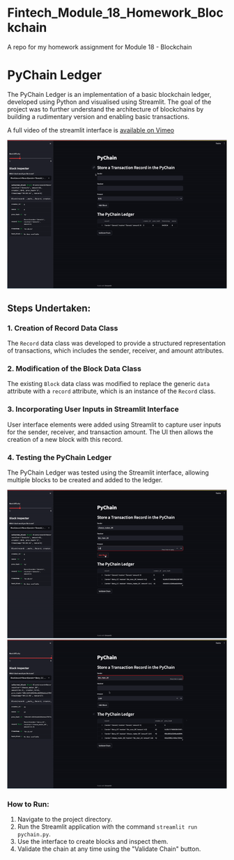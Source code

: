 # Fintech_Module_18_Homework_Blockchain
A repo for my homework assignment for Module 18 - Blockchain

# PyChain Ledger

The PyChain Ledger is an implementation of a basic blockchain ledger, developed using Python and visualised using Streamlit. The goal of the project was to further understand the architecture of blockchains by building a rudimentary version and enabling basic transactions.

A full video of the streamlit interface is [available on Vimeo ](https://vimeo.com/879074527)

![Genesis Block & Successful Block Creation](https://github.com/darcy5d/Fintech_Module_18_Homework_Blockchain/blob/main/screengrabs/01_gif.gif?raw=true)

## Steps Undertaken:

### 1. **Creation of Record Data Class**

The `Record` data class was developed to provide a structured representation of transactions, which includes the sender, receiver, and amount attributes.

### 2. **Modification of the Block Data Class**

The existing `Block` data class was modified to replace the generic `data` attribute with a `record` attribute, which is an instance of the `Record` class.

### 3. **Incorporating User Inputs in Streamlit Interface**

User interface elements were added using Streamlit to capture user inputs for the sender, receiver, and transaction amount. The UI then allows the creation of a new block with this record.

### 4. **Testing the PyChain Ledger**

The PyChain Ledger was tested using the Streamlit interface, allowing multiple blocks to be created and added to the ledger.

![Block Inspector](https://github.com/darcy5d/Fintech_Module_18_Homework_Blockchain/blob/main/screengrabs/02_gif_block_inspector.gif?raw=true)
![Validated Chain with Adjusted Difficulty](https://github.com/darcy5d/Fintech_Module_18_Homework_Blockchain/blob/main/screengrabs/03_gif_validated_chain.gif?raw=true)

### How to Run:

1. Navigate to the project directory.
2. Run the Streamlit application with the command `streamlit run pychain.py`.
3. Use the interface to create blocks and inspect them.
4. Validate the chain at any time using the "Validate Chain" button.
